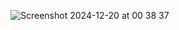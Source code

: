 ![Screenshot 2024-12-20 at 00 38 37](https://github.com/user-attachments/assets/1257ee16-0e1c-45bd-a8c7-bfb0bb559b78)


